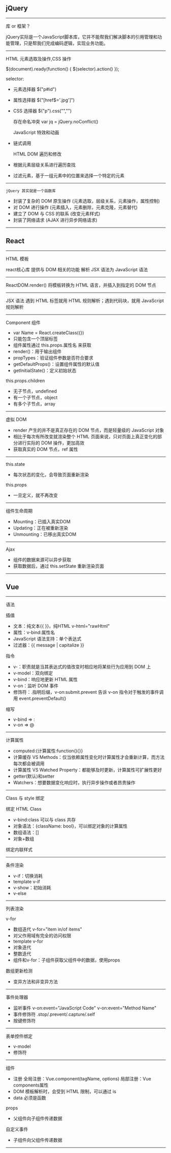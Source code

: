 ## jQuery

- - -

库 or 框架？

jQuery实际是一个JavaScript脚本库，它并不能帮我们解决脚本的引用管理和功能管理，只是帮我们完成编码逻辑，实现业务功能。

- - -

HTML 元素选取及操作,CSS 操作

$(document).ready(function() {
$(selector).action()
});

selector:
- 元素选择器 $("p#id")
- 属性选择器 $("[href$='.jpg']")
- CSS 选择器 $("p").css("","")

    存在命名冲突
    var jq = jQuery.noConflict()

    JavaScript 特效和动画
- 链式调用

    HTML DOM 遍历和修改
- 根据元素层级关系进行遍历查找
- 过滤元素，基于一组元素中的位置来选择一个特定的元素

- - -

    jQuery 其实就是一个函数库
- 封装了复杂的 DOM 原生操作
    (元素选取，层级关系，元素操作，属性控制)
- 对 DOM 进行操作
    (元素插入，元素删除，元素克隆，元素替代)
- 建立了 DOM 与 CSS 的联系
    (改变元素样式)
- 封装了网络请求
    (AJAX 进行异步网络请求)


- - -

## React

- - -

HTML 模板
<script src="../build/react.js"></script> react核心库
<script src="../build/react-dom.js"></script> 提供与 DOM 相关的功能
<script src="../build/browser.min.js"></script> 解析 JSX 语法为 JavaScript 语法
<script type="text/babel" src=""></script>

- - -

ReactDOM.render()
将模板转换为 HTML 语言，并插入到指定的 DOM 节点

- - -

JSX 语法
遇到 HTML 标签就用 HTML 规则解析；遇到代码块，就用 JavaScript 规则解析

- - -

Component 组件
- var Name = React.createClass({})
- 只能包含一个顶层标签
- 组件属性通过 this.props.属性名 来获取
- render()：用于输出组件
- propTypes：验证组件参数是否符合要求
- getDefaultProps()：设置组件属性的默认值
- getInitialState()：定义初始状态

this.props.children
- 无子节点，undefined
- 有一个子节点，object
- 有多个子节点，array


- - -

虚拟 DOM
- render 产生的并不是真正存在的 DOM 节点，而是轻量级的 JavaScript 对象
- 相比于每次有所改变就渲染整个 HTML 页面来说，只对页面上真正变化的部分进行实际的 DOM 操作，更加高效
- 获取真实的 DOM 节点，ref 属性


- - -

this.state
- 每次状态的变化，会导致页面重新渲染

this.props
- 一旦定义，就不再改变


- - -

组件生命周期
- Mounting：已插入真实DOM
- Updating：正在被重新渲染
- Unmounting：已移出真实DOM


- - -

Ajax
- 组件的数据来源可以异步获取
- 获取数据后，通过 this.setState 重新渲染页面

- - -

## Vue

- - -

语法

插值
- 文本：纯文本{{  }}，纯HTML v-html="rawHtml"
- 属性：v-bind:属性名
- JavaScript 语法支持：单个表达式
- 过滤器：{{ message | capitalize }}

指令
- v-：职责就是当其表达式的值改变时相应地将某些行为应用到 DOM 上
- v-model：双向绑定
- v-bind：响应地更新 HTML 属性
- v-on：监听 DOM 事件
- 修饰符：.指明后缀，v-on:submit.prevent 告诉 v-on 指令对于触发的事件调用 event.preventDefault()

缩写
- v-bind => :
- v-on => @

- - -

计算属性
- computed:{计算属性:function(){}}
- 计算缓存 VS Methods：仅当依赖属性变化时计算属性才会重新计算，而方法每次都会被调用
- 计算属性 VS Watched Property：都能够及时更新，计算属性可扩展性更好
- getter(默认)和setter
- Watchers：想要数据变化响应时，执行异步操作或者昂贵操作


- - -

Class 与 style 绑定

绑定 HTML Class
- v-bind:class 可以与 class 共存
- 对象语法：{className: bool}，可以绑定对象的计算属性
- 数组语法：[]
- 对象+数组

绑定内联样式

- - -

条件渲染
- v-if：切换消耗
- template v-if
- v-show：初始消耗
- v-else

- - -

列表渲染

v-for
- 数组迭代 v-for="item in/of items"
- 对父作用域有完全的访问权限
- template v-for
- 对象迭代
- 整数迭代
- 组件和v-for：子组件获取父组件中的数据，使用props

数组更新检测
- 变异方法和非变异方法

- - -

事件处理器
- 监听事件
v-on:event="JavaScript Code"
v-on:event="Method Name"
- 事件修饰符
.stop/.prevent/.capture/.self
- 按键修饰符

- - -

表单控件绑定
- v-model
- 修饰符

- - -

组件

- 注册
全局注册：Vue.component(tagName, options)
局部注册：Vue components属性
- DOM 模板解析时，会受到 HTML 限制，可以通过 is
- data 必须是函数

props
- 父组件向子组件传递数据

自定义事件
- 子组件向父组件传递数据

- - -
